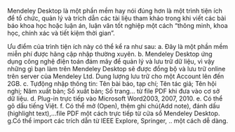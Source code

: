 Mendeley Desktop là một phần mềm hay nói đúng hơn là một trình tiện ích để  tổ chức, quản lý và trích dẫn các tài liệu tham khảo trong khi viết các bài báo khoa học hoặc luận án, luận văn tốt nghiệp một cách “thông minh, khoa học, chính xác và tiết kiệm thời gian”.

Ưu điểm của trình tiện ích này có thể kể ra như sau:
	a. Đây là một phần mềm miễn phí được hãng cập nhập thường xuyên.
	b. Mendeley Desktop ứng dụng công nghệ điện toán đám mây để quản lý và lưu trữ dữ liệu, vì vậy những  gì  bạn  làm  trên  Mendeley  Desktop  sẽ được đồng  bộ và lưu trữ online trên  server  của Mendeley Ltd. Dung lượng lưu trữ cho một Account lên đến 2GB.
	c. Tựđộng nhập thông tin: Tên bài báo, tạp chí;  Tên tác giả; Tên hội nghị; Năm xuất bản; Số xuất bản; Số trang... từ file PDF khi đưa vào cơ sở dữ liệu.
	d. Plug-in trực tiếp vào Microsoft Word2003, 2007, 2010.
	e. Có thể gõ dấu tiếng Việt.
	f. Có thể mở (Open), thêm ghi chú(Add note), đánh dấu (highlight text),...file PDF một cách trực tiếp từ cửa sổ Mendeley Desktop.
	g.Có thể import các trích dẫn từ IEEE Explore, Springer, .. một cách dễ dàng.
